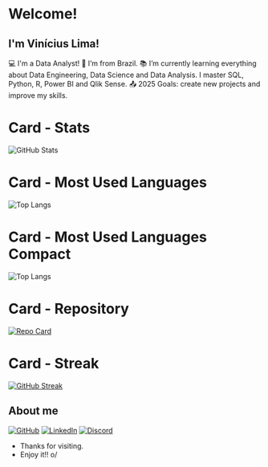 # Welcome!
 
## I'm Vinícius Lima!
 
:computer: I'm a Data Analyst!
:house_with_garden: I’m from Brazil.
:books: I’m currently learning everything about Data Engineering, Data Science and Data Analysis. I master SQL, Python, R, Power BI and Qlik Sense.
:outbox_tray: 2025 Goals: create new projects and improve my skills.

# Card - Stats
![GitHub Stats](https://github-readme-stats.vercel.app/api?username=XXXParanoidXXX&theme=transparent&bg_color=000&border_color=30A3DC&show_icons=true&icon_color=30A3DC&title_color=E94D5F&text_color=FFF)

# Card - Most Used Languages
![Top Langs](https://github-readme-stats-git-masterrstaa-rickstaa.vercel.app/api/top-langs/?username=XXXParanoidXXX&bg_color=000&border_color=30A3DC&title_color=E94D5F&text_color=FFF)

# Card - Most Used Languages Compact
![Top Langs](https://github-readme-stats-git-masterrstaa-rickstaa.vercel.app/api/top-langs/?username=XXXParanoidXXX&layout=compact&bg_color=000&border_color=30A3DC&title_color=E94D5F&text_color=FFF)

# Card - Repository
[![Repo Card](https://github-readme-stats.vercel.app/api/pin/?username=XXXParanoidXXX&repo=SEUREPOSITORIO&bg_color=000&border_color=30A3DC&show_icons=true&icon_color=30A3DC&title_color=E94D5F&text_color=FFF)](https://github.com/SEUUSERNAME/SEUREPOSITORIO)

# Card - Streak
[![GitHub Streak](https://streak-stats.demolab.com/?user=XXXParanoidXXX&theme=bear&background=000&border=30A3DC&dates=FFF)](https://git.io/streak-stats)
 
## About me
[![GitHub](https://img.shields.io/badge/GitHub-100000?style=for-the-badge&logo=github&logoColor=white)](https://github.com/XXXParanoidXXX)
[![LinkedIn](https://img.shields.io/badge/LinkedIn-0077B5?style=for-the-badge&logo=linkedin&logoColor=white)](https://www.linkedin.com/in/vinícius-lima-61aa082a6//)
[![Discord](https://img.shields.io/badge/Discord-7289DA?style=for-the-badge&logo=discord&logoColor=white)](https://discord.com/channels/_x_paranoid_x_/)
- Thanks for visiting.
- Enjoy it!! o/

